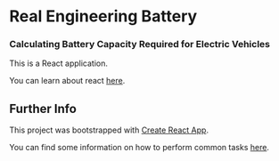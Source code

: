# Real Engineering Battery
### Calculating Battery Capacity Required for Electric Vehicles

This is a React application.

You can learn about react [here](https://reactjs.org).


## Further Info

This project was bootstrapped with [Create React App](https://github.com/facebookincubator/create-react-app).

You can find some information on how to perform common tasks [here](https://github.com/facebookincubator/create-react-app/blob/master/packages/react-scripts/template/README.md).
